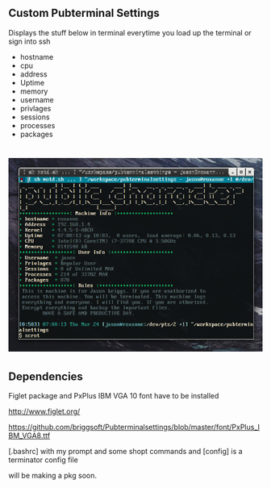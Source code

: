 ## Custom Pubterminal Settings

Displays the stuff below in terminal everytime you load up the terminal or sign into ssh
* hostname
* cpu
* address
* Uptime
* memory
* username
* privlages
* sessions
* processes
* packages

# ![image](https://github.com/briggsoft/Pubterminalsettings/blob/master/images/pubterm.png?raw=true)

## Dependencies
Figlet package and PxPlus IBM VGA 10 font have to be installed

http://www.figlet.org/

https://github.com/briggsoft/Pubterminalsettings/blob/master/font/PxPlus_IBM_VGA8.ttf

[.bashrc] with my prompt and some shopt commands
and [config] is a terminator config file 

will be making a pkg soon.
